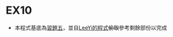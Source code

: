 # EX10

* 本程式基底為[習題五](https://github.com/dallas145/alg112a/blob/master/Ex5/hillClimbingN.py)，並自[LeeYi的程式](https://github.com/LeeYi-user/alg112a/blob/master/homework/10/homework.py)~~偷取~~參考剩餘部份以完成
